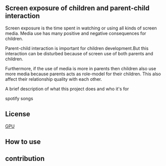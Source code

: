 ## Screen exposure of children and parent-child interaction

Screen exposure is the time spent in watching or using all kinds of screen media. Media use has many positive and negative consequences for children. 

Parent-child interaction is important for children development.But this interaction can be disturbed because of screen use of both parents and children. 

Furthermore, if the use of media is more in parents then children also use more media because parents acts as role-model for their children. This also affect their relationship quality with each other. 




A brief description of what this project does and who it's for

spotify songs
## License
[GPU](https://choosealicense.com/licenses/agpl-3.0/#)
## How to use

## contribution
